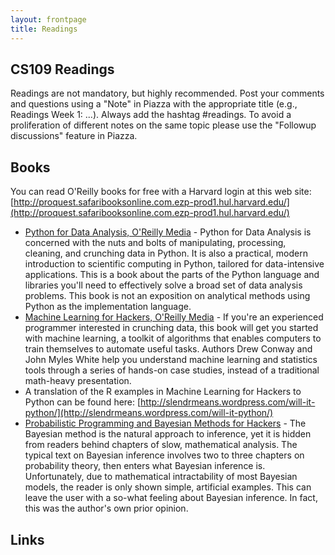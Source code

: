 ```yaml
---
layout: frontpage
title: Readings
---
```


## CS109 Readings

Readings are not mandatory, but highly recommended. Post your comments and questions using a "Note" in Piazza with the appropriate title (e.g., Readings Week 1: ...). Always add the hashtag #readings. To avoid a proliferation of different notes on the same topic please use the "Followup discussions" feature in Piazza.

## Books
You can read O'Reilly books for free with a Harvard login at this web site:
[http://proquest.safaribooksonline.com.ezp-prod1.hul.harvard.edu/](http://proquest.safaribooksonline.com.ezp-prod1.hul.harvard.edu/)

* [Python for Data Analysis, O'Reilly Media](http://shop.oreilly.com/product/0636920023784.do) - Python for Data Analysis is concerned with the nuts and bolts of manipulating, processing, cleaning, and crunching data in Python. It is also a practical, modern introduction to scientific computing in Python, tailored for data-intensive applications. This is a book about the parts of the Python language and libraries you'll need to effectively solve a broad set of data analysis problems. This book is not an exposition on analytical methods using Python as the implementation language.
* [Machine Learning for Hackers, O'Reilly Media](http://shop.oreilly.com/product/0636920018483.do) - If you're an experienced programmer interested in crunching data, this book will get you started with machine learning, a toolkit of algorithms that enables computers to train themselves to automate useful tasks. Authors Drew Conway and John Myles White help you understand machine learning and statistics tools through a series of hands-on case studies, instead of a traditional math-heavy presentation.
* A translation of the R examples in Machine Learning for Hackers to Python can be found here: [http://slendrmeans.wordpress.com/will-it-python/](http://slendrmeans.wordpress.com/will-it-python/)
* [Probabilistic Programming and Bayesian Methods for Hackers](http://nbviewer.ipython.org/github/CamDavidsonPilon/Probabilistic-Programming-and-Bayesian-Methods-for-Hackers/blob/master/Prologue/Prologue.ipynb) - The Bayesian method is the natural approach to inference, yet it is hidden from readers behind chapters of slow, mathematical analysis. The typical text on Bayesian inference involves two to three chapters on probability theory, then enters what Bayesian inference is. Unfortunately, due to mathematical intractability of most Bayesian models, the reader is only shown simple, artificial examples. This can leave the user with a so-what feeling about Bayesian inference. In fact, this was the author's own prior opinion.

## Links

